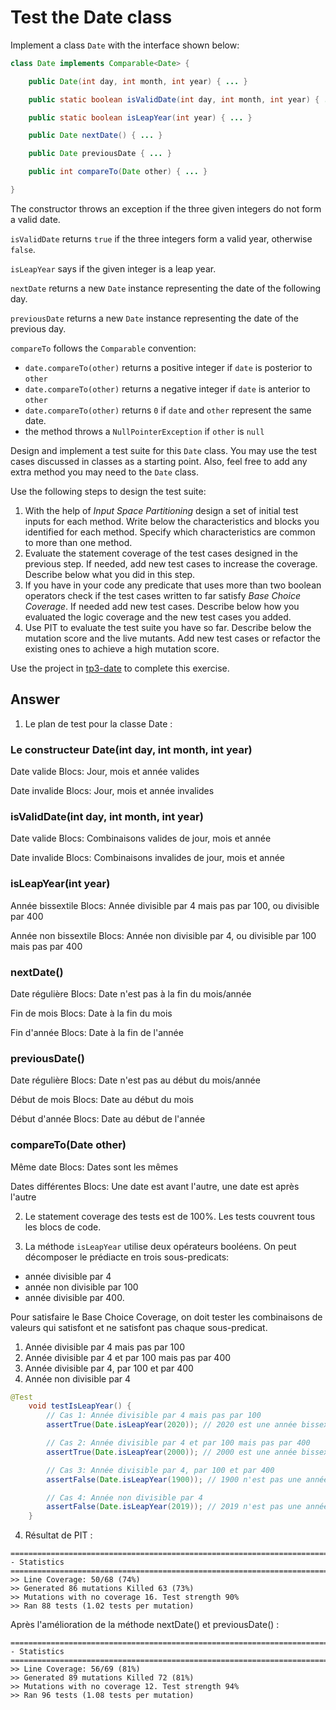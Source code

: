 # Test the Date class

Implement a class `Date` with the interface shown below:

```java
class Date implements Comparable<Date> {

    public Date(int day, int month, int year) { ... }

    public static boolean isValidDate(int day, int month, int year) { ... }

    public static boolean isLeapYear(int year) { ... }

    public Date nextDate() { ... }

    public Date previousDate { ... }

    public int compareTo(Date other) { ... }

}
```

The constructor throws an exception if the three given integers do not form a valid date.

`isValidDate` returns `true` if the three integers form a valid year, otherwise `false`.

`isLeapYear` says if the given integer is a leap year.

`nextDate` returns a new `Date` instance representing the date of the following day.

`previousDate` returns a new `Date` instance representing the date of the previous day.

`compareTo` follows the `Comparable` convention:

* `date.compareTo(other)` returns a positive integer if `date` is posterior to `other`
* `date.compareTo(other)` returns a negative integer if `date` is anterior to `other`
* `date.compareTo(other)` returns `0` if `date` and `other` represent the same date.
* the method throws a `NullPointerException` if `other` is `null` 

Design and implement a test suite for this `Date` class.
You may use the test cases discussed in classes as a starting point. 
Also, feel free to add any extra method you may need to the `Date` class.


Use the following steps to design the test suite:

1. With the help of *Input Space Partitioning* design a set of initial test inputs for each method. Write below the characteristics and blocks you identified for each method. Specify which characteristics are common to more than one method.
2. Evaluate the statement coverage of the test cases designed in the previous step. If needed, add new test cases to increase the coverage. Describe below what you did in this step.
3. If you have in your code any predicate that uses more than two boolean operators check if the test cases written to far satisfy *Base Choice Coverage*. If needed add new test cases. Describe below how you evaluated the logic coverage and the new test cases you added.
4. Use PIT to evaluate the test suite you have so far. Describe below the mutation score and the live mutants. Add new test cases or refactor the existing ones to achieve a high mutation score.

Use the project in [tp3-date](../code/tp3-date) to complete this exercise.

## Answer

1. Le plan de test pour la classe Date :

### Le constructeur Date(int day, int month, int year)

Date valide
Blocs: Jour, mois et année valides

Date invalide
Blocs: Jour, mois et année invalides

### isValidDate(int day, int month, int year)

Date valide
Blocs: Combinaisons valides de jour, mois et année

Date invalide
Blocs: Combinaisons invalides de jour, mois et année

### isLeapYear(int year)

Année bissextile
Blocs: Année divisible par 4 mais pas par 100, ou divisible par 400

Année non bissextile
Blocs: Année non divisible par 4, ou divisible par 100 mais pas par 400

### nextDate()

Date régulière
Blocs: Date n'est pas à la fin du mois/année

Fin de mois
Blocs: Date à la fin du mois

Fin d'année
Blocs: Date à la fin de l'année

### previousDate()

Date régulière
Blocs: Date n'est pas au début du mois/année

Début de mois
Blocs: Date au début du mois

Début d'année
Blocs: Date au début de l'année

### compareTo(Date other)

Même date
Blocs: Dates sont les mêmes

Dates différentes
Blocs: Une date est avant l'autre, une date est après l'autre

2. Le statement coverage des tests est de 100%. Les tests couvrent tous les blocs de code.

3. La méthode `isLeapYear` utilise deux opérateurs booléens. On peut décomposer le prédiacte en trois sous-predicats: 
- année divisible par 4
- année non divisible par 100
- année divisible par 400.

Pour satisfaire le Base Choice Coverage, on doit tester les combinaisons de valeurs qui satisfont et ne satisfont pas chaque sous-predicat. 

1. Année divisible par 4 mais pas par 100
2. Année divisible par 4 et par 100 mais pas par 400
3. Année divisible par 4, par 100 et par 400
4. Année non divisible par 4

```java
@Test
    void testIsLeapYear() {
        // Cas 1: Année divisible par 4 mais pas par 100
        assertTrue(Date.isLeapYear(2020)); // 2020 est une année bissextile

        // Cas 2: Année divisible par 4 et par 100 mais pas par 400
        assertTrue(Date.isLeapYear(2000)); // 2000 est une année bissextile

        // Cas 3: Année divisible par 4, par 100 et par 400
        assertFalse(Date.isLeapYear(1900)); // 1900 n'est pas une année bissextile

        // Cas 4: Année non divisible par 4
        assertFalse(Date.isLeapYear(2019)); // 2019 n'est pas une année bissextile
    }
```

4. Résultat de PIT :
```
================================================================================
- Statistics
================================================================================
>> Line Coverage: 50/68 (74%)
>> Generated 86 mutations Killed 63 (73%)
>> Mutations with no coverage 16. Test strength 90%
>> Ran 88 tests (1.02 tests per mutation)
```

Après l'amélioration de la méthode nextDate() et previousDate() : 

```
================================================================================
- Statistics
================================================================================
>> Line Coverage: 56/69 (81%)
>> Generated 89 mutations Killed 72 (81%)
>> Mutations with no coverage 12. Test strength 94%
>> Ran 96 tests (1.08 tests per mutation)
```
